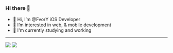 ### Hi there 👋

<!--
**FvorY/FvorY** is a ✨ _special_ ✨ repository because its `README.md` (this file) appears on your GitHub profile.

Here are some ideas to get you started:

- 🔭 I’m currently working on ...
- 🌱 I’m currently learning ...
- 👯 I’m looking to collaborate on ...
- 🤔 I’m looking for help with ...
- 💬 Ask me about ...
- 📫 How to reach me: ...
- 😄 Pronouns: ...
- ⚡ Fun fact: ...
-->

- 👋 Hi, I’m @FvorY iOS Developer
- 👀 I’m interested in web, & mobile development
- 🌱 I'm currently studying and working 

-----------------------------------------------------

<img src="https://github-readme-stats.vercel.app/api/top-langs/?username=FvorY&layout=compact"/>
<img src="https://github-readme-stats.vercel.app/api?username=FvorY&hide=contribs,prs&show_icons=true&hide_border=true"/>
